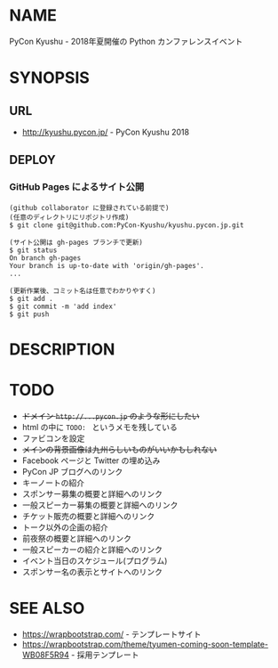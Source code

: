 # NAME

PyCon Kyushu - 2018年夏開催の Python カンファレンスイベント

# SYNOPSIS

## URL

- <http://kyushu.pycon.jp/> - PyCon Kyushu 2018

## DEPLOY

### GitHub Pages によるサイト公開

```
(github collaborator に登録されている前提で)
(任意のディレクトリにリポジトリ作成)
$ git clone git@github.com:PyCon-Kyushu/kyushu.pycon.jp.git

(サイト公開は gh-pages ブランチで更新)
$ git status
On branch gh-pages
Your branch is up-to-date with 'origin/gh-pages'.
...

(更新作業後、コミット名は任意でわかりやすく)
$ git add .
$ git commit -m 'add index'
$ git push
```

# DESCRIPTION

# TODO

- ~~ドメイン `http://...pycon.jp` のような形にしたい~~
- html の中に `TODO: ` というメモを残している
- ファビコンを設定
- ~~メインの背景画像は九州らしいものがいいかもしれない~~
- Facebook ページと Twitter の埋め込み
- PyCon JP ブログへのリンク
- キーノートの紹介
- スポンサー募集の概要と詳細へのリンク
- 一般スピーカー募集の概要と詳細へのリンク
- チケット販売の概要と詳細へのリンク
- トーク以外の企画の紹介
- 前夜祭の概要と詳細へのリンク
- 一般スピーカーの紹介と詳細へのリンク
- イベント当日のスケジュール(プログラム)
- スポンサー名の表示とサイトへのリンク

# SEE ALSO

- <https://wrapbootstrap.com/> - テンプレートサイト
- <https://wrapbootstrap.com/theme/tyumen-coming-soon-template-WB08F5R94> - 採用テンプレート
